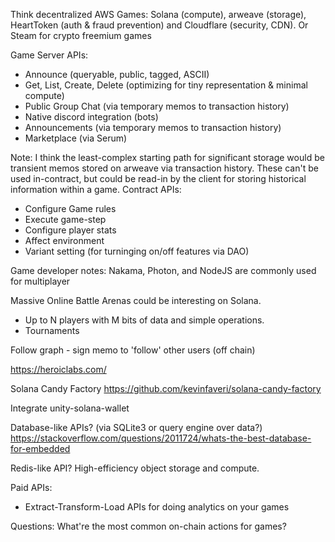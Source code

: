 Think decentralized AWS Games: Solana (compute), arweave (storage), HeartToken (auth & fraud prevention) and Cloudflare (security, CDN).
Or Steam for crypto freemium games

Game Server APIs:
* Announce (queryable, public, tagged, ASCII)
* Get, List, Create, Delete (optimizing for tiny representation & minimal compute)
* Public Group Chat (via temporary memos to transaction history)
* Native discord integration (bots)
* Announcements (via temporary memos to transaction history)
* Marketplace (via Serum)

Note: I think the least-complex starting path for significant storage would be transient memos stored on arweave via transaction history. 
These can't be used in-contract, but could be read-in by the client for storing historical information within a game.
Contract APIs:
* Configure Game rules
* Execute game-step
* Configure player stats
* Affect environment
* Variant setting (for turninging on/off features via DAO)

Game developer notes:
Nakama, Photon, and NodeJS are commonly used for multiplayer

Massive Online Battle Arenas could be interesting on Solana.
* Up to N players with M bits of data and simple operations.
* Tournaments

Follow graph - sign memo to 'follow' other users (off chain)

https://heroiclabs.com/

Solana Candy Factory
https://github.com/kevinfaveri/solana-candy-factory

Integrate unity-solana-wallet

Database-like APIs? (via SQLite3 or query engine over data?)
https://stackoverflow.com/questions/2011724/whats-the-best-database-for-embedded

Redis-like API? High-efficiency object storage and compute.

Paid APIs:
* Extract-Transform-Load APIs for doing analytics on your games

Questions:
What're the most common on-chain actions for games?
